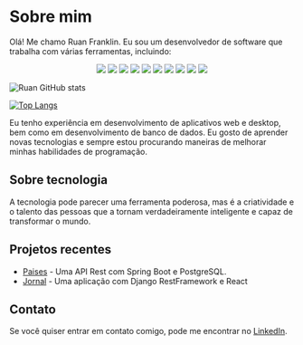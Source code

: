 # Sobre mim

Olá! Me chamo Ruan Franklin. Eu sou um desenvolvedor de software que trabalha com várias ferramentas, incluindo:

<p align="center">
  <img src="https://img.shields.io/badge/Python-FFD43B?style=for-the-badge&logo=python&logoColor=blue" />
  <img src="https://img.shields.io/badge/Java-ED8B00?style=for-the-badge&logo=java&logoColor=white" />
  <img src="https://img.shields.io/badge/C%23-239120?style=for-the-badge&logo=c-sharp&logoColor=white" />
  <img src="https://img.shields.io/badge/Spring_Boot-F2F4F9?style=for-the-badge&logo=spring-boot"/>
  <img src= "https://img.shields.io/badge/Django-092E20?style=for-the-badge&logo=django&logoColor=green"/>
  <img src="https://img.shields.io/badge/django%20rest-ff1709?style=for-the-badge&logo=django&logoColor=white"/>
  <img src="https://img.shields.io/badge/Microsoft%20SQL%20Server-CC2927?style=for-the-badge&logo=microsoft%20sql%20server&logoColor=white" />
  <img src="https://img.shields.io/badge/PostgreSQL-316192?style=for-the-badge&logo=postgresql&logoColor=white" />
  <img src="https://img.shields.io/badge/Duolingo-58CC02?style=for-the-badge&logo=Duolingo&logoColor=white" />
  <img src="https://img.shields.io/badge/Linux-FCC624?style=for-the-badge&logo=linux&logoColor=black"

</p>

![Ruan GitHub stats](https://github-readme-stats.vercel.app/api?username=Ruan-Franklin&show_icons=true&theme=transparent)

[![Top Langs](https://github-readme-stats.vercel.app/api/top-langs/?username=Ruan-Franklin&hide_progress=true)](https://github.com/anuraghazra/github-readme-stats)

Eu tenho experiência em desenvolvimento de aplicativos web e desktop, bem como em desenvolvimento de banco de dados. Eu gosto de aprender novas tecnologias e sempre estou procurando maneiras de melhorar minhas habilidades de programação.

## Sobre tecnologia
A tecnologia pode parecer uma ferramenta poderosa, mas é a criatividade e o talento das pessoas que a tornam verdadeiramente inteligente e capaz de transformar o mundo.

## Projetos recentes

- [Paises](https://github.com/Ruan-Franklin/Paises) - Uma API Rest  com Spring Boot e PostgreSQL.
- [Jornal](https://github.com/Ruan-Franklin/Jornal) - Uma aplicação com Django RestFramework e React

## Contato

Se você quiser entrar em contato comigo, pode me encontrar no [LinkedIn](https://www.linkedin.com/in/ruan-franklin-870a3b226).
